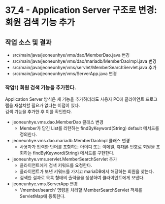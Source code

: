 # 37_4 - Application Server 구조로 변경: 회원 검색 기능 추가 

## 작업 소스 및 결과

- src/main/java/jeoneunhye/vms/dao/MemberDao.java 변경
- src/main/java/jeoneunhye/vms/dao/mariadb/MemberDaoImpl.java 변경
- src/main/java/jeoneunhye/vms/servlet/MemberSearchServlet.java 추가
- src/main/java/jeoneunhye/vms/ServerApp.java 변경

### 작업1) 회원 검색 기능을 추가한다.

Application Server 방식은 새 기능을 추가하더라도 사용자 PC에 클라이언트 프로그램을 재설치할 필요가 없다는 이점이 있다.  
검색 기능을 추가한 후 이를 확인한다.

- jeoneunhye.vms.dao.MemberDao 클래스 변경
    - Member가 담긴 List를 리턴하는 findByKeyword(String) default 메서드를 정의한다.
- jeoneunhye.vms.dao.mariadb.MemberDaoImpl 클래스 변경
    - 사용자가 입력한 단어를 포함하는 아이디 또는 이메일, 휴대폰 번호로 회원을 조회하는 findByKeyword(String) 메서드를 구현한다.
- jeoneunhye.vms.servlet.MemberSearchServlet 추가
    - 클라이언트에게 검색 키워드를 요청한다.
    - 클라이언트가 보낸 키워드를 가지고 mariaDB에서 해당하는 회원을 찾는다.
    - 검색한 결과로 목록 형태의 출력물을 생성하여 클라이언트에게 보낸다.
- jeoneunhye.vms.ServerApp 변경
    - '/member/search' 명령을 처리할 MemberSearchServlet 객체를 ServletMap에 등록한다.